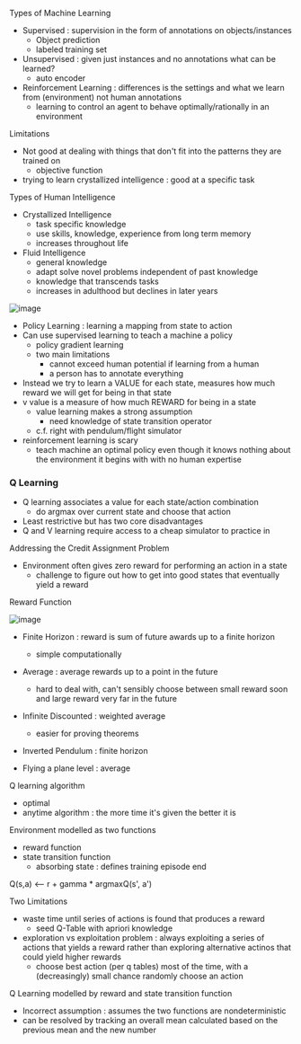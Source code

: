 Types of Machine Learning 
* Supervised : supervision in the form of annotations on objects/instances
  * Object prediction
  * labeled training set
* Unsupervised : given just instances and no annotations what can be learned?
  * auto encoder 
* Reinforcement Learning : differences is the settings and what we learn from (environment) not human annotations
  * learning to control an agent to behave optimally/rationally in an environment
 
Limitations 
* Not good at dealing with things that don't fit into the patterns they are trained on
  * objective function
* trying to learn crystallized intelligence : good at a specific task
 
Types of Human Intelligence
* Crystallized Intelligence
  * task specific knowledge
  * use skills, knowledge, experience from long term memory
  * increases throughout life
* Fluid Intelligence
  * general knowledge
  * adapt solve novel problems independent of past knowledge
  * knowledge that transcends tasks
  * increases in adulthood but declines in later years
 
![image](https://github.com/user-attachments/assets/fdc75d99-85db-401d-9803-899d68de2c0e)

* Policy Learning : learning a mapping from state to action
* Can use supervised learning to teach a machine a policy
  * policy gradient learning
  * two main limitations
    * cannot exceed human potential if learning from a human
    * a person has to annotate everything 
* Instead we try to learn a VALUE for each state, measures how much reward we will get for being in that state
* v value is a measure of how much REWARD for being in a state
  * value learning makes a strong assumption
    * need knowledge of state transition operator 
  * c.f. right with pendulum/flight simulator
* reinforcement learning is scary
  * teach machine an optimal policy even though it knows nothing about the environment it begins with with no human expertise

### Q Learning 
* Q learning associates a value for each state/action combination
  * do argmax over current state and choose that action
* Least restrictive but has two core disadvantages
* Q and V learning require access to a cheap simulator to practice in

Addressing the Credit Assignment Problem
* Environment often gives zero reward for performing an action in a state
  * challenge to figure out how to get into good states that eventually yield a reward

Reward Function

![image](https://github.com/user-attachments/assets/2c67ce0d-6e1b-4247-bb0b-17cd284c1ab2)

* Finite Horizon : reward is sum of future awards up to a finite horizon
  * simple computationally
* Average : average rewards up to a point in the future
  *  hard to deal with, can't sensibly choose between small reward soon and large reward very far in the future
* Infinite Discounted : weighted average
  * easier for proving theorems

 * Inverted Pendulum : finite horizon
 * Flying a plane level : average

Q learning algorithm 
* optimal
* anytime algorithm : the more time it's given the better it is

Environment modelled as two functions 
* reward function
* state transition function
  * absorbing state : defines training episode end
 
Q(s,a) <-- r + gamma * argmaxQ(s', a') 

Two Limitations 
* waste time until series of actions is found that produces a reward
  * seed Q-Table with apriori knowledge
* exploration vs exploitation problem : always exploiting a series of actions that yields a reward rather than exploring alternative actinos that could yield higher rewards
  * choose best action (per q tables) most of the time, with a (decreasingly) small chance randomly choose an action

Q Learning modelled by reward and state transition function
* Incorrect assumption : assumes the two functions are nondeterministic
* can be resolved by tracking an overall mean calculated based on the previous mean and the new number

